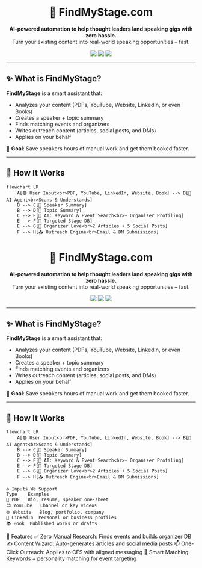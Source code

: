 <h1 align="center">🎤 FindMyStage.com</h1>

<p align="center">
  <b>AI-powered automation to help thought leaders land speaking gigs with zero hassle.</b><br>
  Turn your existing content into real-world speaking opportunities – fast.
</p>

<p align="center">
  <img src="https://img.shields.io/badge/AI-NLP-blueviolet?style=flat-square" />
  <img src="https://img.shields.io/badge/Built%20for-Speakers-brightgreen?style=flat-square" />
  <img src="https://img.shields.io/badge/Automation-100%25-orange?style=flat-square" />
</p>

---

## ✨ What is FindMyStage?

**FindMyStage** is a smart assistant that:

- Analyzes your content (PDFs, YouTube, Website, LinkedIn, or even Books)
- Creates a speaker + topic summary
- Finds matching events and organizers
- Writes outreach content (articles, social posts, and DMs)
- Applies on your behalf

🎯 **Goal**: Save speakers hours of manual work and get them booked faster.

---

## 🔁 How It Works

```mermaid
flowchart LR
    A[🟢 User Input<br>PDF, YouTube, LinkedIn, Website, Book] --> B[🤖 AI Agent<br>Scans & Understands]
    B --> C[🧠 Speaker Summary]
    B --> D[🧠 Topic Summary]
    C --> E[🔎 AI: Keyword & Event Search<br>+ Organizer Profiling]
    E --> F[🎯 Targeted Stage DB]
    E --> G[💌 Organizer Love<br>2 Articles + 5 Social Posts]
    F --> H[📤 Outreach Engine<br>Email & DM Submissions]
```

<h1 align="center">🎤 FindMyStage.com</h1>

<p align="center">
  <b>AI-powered automation to help thought leaders land speaking gigs with zero hassle.</b><br>
  Turn your existing content into real-world speaking opportunities – fast.
</p>

<p align="center">
  <img src="https://img.shields.io/badge/AI-NLP-blueviolet?style=flat-square" />
  <img src="https://img.shields.io/badge/Built%20for-Speakers-brightgreen?style=flat-square" />
  <img src="https://img.shields.io/badge/Automation-100%25-orange?style=flat-square" />
</p>

---

## ✨ What is FindMyStage?

**FindMyStage** is a smart assistant that:

- Analyzes your content (PDFs, YouTube, Website, LinkedIn, or even Books)
- Creates a speaker + topic summary
- Finds matching events and organizers
- Writes outreach content (articles, social posts, and DMs)
- Applies on your behalf

🎯 **Goal**: Save speakers hours of manual work and get them booked faster.

---

## 🔁 How It Works

```mermaid
flowchart LR
    A[🟢 User Input<br>PDF, YouTube, LinkedIn, Website, Book] --> B[🤖 AI Agent<br>Scans & Understands]
    B --> C[🧠 Speaker Summary]
    B --> D[🧠 Topic Summary]
    C --> E[🔎 AI: Keyword & Event Search<br>+ Organizer Profiling]
    E --> F[🎯 Targeted Stage DB]
    E --> G[💌 Organizer Love<br>2 Articles + 5 Social Posts]
    F --> H[📤 Outreach Engine<br>Email & DM Submissions]

⚙️ Inputs We Support
Type	Examples
📄 PDF	Bio, resume, speaker one-sheet
📺 YouTube	Channel or key videos
🌐 Website	Blog, portfolio, company
💼 LinkedIn	Personal or business profiles
📚 Book	Published works or drafts
```

🚀 Features
✅ Zero Manual Research: Finds events and builds organizer DB
✍️ Content Wizard: Auto-generates articles and social media posts
📫 One-Click Outreach: Applies to CFS with aligned messaging
🔎 Smart Matching: Keywords + personality matching for event targeting
